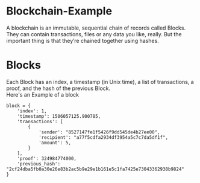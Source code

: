 # Blockchain-Example

A blockchain is an immutable, sequential chain of records called Blocks. They can contain transactions, files or any data you like, really. But the important thing is that they’re chained together using hashes.
<br>
# Blocks

Each Block has an index, a timestamp (in Unix time), a list of transactions, a proof, and the hash of the previous Block.<br>
Here's an Example of a block

```
block = {
    'index': 1,
    'timestamp': 1506057125.900785,
    'transactions': [
        {
            'sender': "8527147fe1f5426f9dd545de4b27ee00",
            'recipient': "a77f5cdfa2934df3954a5c7c7da5df1f",
            'amount': 5,
        }
    ],
    'proof': 324984774000,
    'previous_hash': "2cf24dba5fb0a30e26e83b2ac5b9e29e1b161e5c1fa7425e73043362938b9824"
}
```
